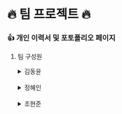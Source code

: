 # 🔥 팀 프로젝트 🔥

### 👍  개인 이력서 및 포토폴리오 페이지

1. 팀 구성원

    <details>
    <summary>김동윤 </summary>

   ![img](./img/kim-dong-yun.png)
   ## 💻 Stack

   ### Backend
    <img alt="Spring" src ="https://img.shields.io/badge/SPRING-6DB33F?&style=for-the-badge&logo=Spring&logoColor=white"/> 
    <img alt="SpringBoot" src ="https://img.shields.io/badge/SPRINGBOOT-6DB33F?&style=for-the-badge&logo=SpringBoot&logoColor=white"/> 

   ### Front
    <img alt="Html" src ="https://img.shields.io/badge/HTML5-E34F26.svg?&style=for-the-badge&logo=HTML5&logoColor=white"/>
    <img alt="Css" src ="https://img.shields.io/badge/CSS3-1572B6.svg?&style=for-the-badge&logo=CSS3&logoColor=white"/>
    <img alt="JavaScript" src ="https://img.shields.io/badge/JavaScriipt-F7DF1E.svg?&style=for-the-badge&logo=JavaScript&logoColor=black"/>

   ### Server
    <img alt="docker" src ="https://img.shields.io/badge/docker-2496ED?&style=for-the-badge&logo=docker&logoColor=white"/> 

   ### ETC
    <img alt="exbuilder" src ="https://img.shields.io/badge/exbuilder-3776AB?&style=for-the-badge&logo=framework&logoColor=white"/>

    <br>
    ## ✌️ ...

    <a href = "https://github.com/ksvs011/"><img alt="GitHub" src ="https://img.shields.io/badge/GitHub-181717.svg?&style=for-the-badge&logo=GitHub&logoColor=white"/></a>

    </details>

    <br>

    <details>
    <summary>정혜인 </summary>

   ![img](./img/jeong-hye-in.png)
   ## 💻 Stack

   ### Backend
    <img alt="Spring" src ="https://img.shields.io/badge/SPRING-6DB33F?&style=for-the-badge&logo=Spring&logoColor=white"/> 
    <img alt="SpringBoot" src ="https://img.shields.io/badge/SPRINGBOOT-6DB33F?&style=for-the-badge&logo=SpringBoot&logoColor=white"/> 
    <br>

   ### Front
    <img alt="JavaScript" src ="https://img.shields.io/badge/JavaScriipt-F7DF1E.svg?&style=for-the-badge&logo=JavaScript&logoColor=black"/>

   ### Server
    <img alt="docker" src ="https://img.shields.io/badge/docker-2496ED?&style=for-the-badge&logo=docker&logoColor=white"/> 

   ### ETC
    <img alt="exbuilder" src ="https://img.shields.io/badge/exbuilder-3776AB?&style=for-the-badge&logo=framework&logoColor=white"/>
    <img alt="xplatform" src ="https://img.shields.io/badge/xplatform-3776AB?&style=for-the-badge&logo=framework&logoColor=white"/>

    <br>
     ## ✌️ ...

   <a href = "https://github.com/hijeong995/"><img alt="GitHub" src ="https://img.shields.io/badge/GitHub-181717.svg?&style=for-the-badge&logo=GitHub&logoColor=white"/>
   </a>
   <a href = "https://velog.io/@hijeong995/posts"><img alert="velog" src="https://img.shields.io/badge/velog-20C997?&style=for-the-badge&logo=Velog&logoColor=white"/></a>

    </details>

    <br>

    <details>
    <summary>조현준</summary>

   # 👤 Full Stack Developer

   ![img](./img/koboolean.png)

   # 💻 Stack

   ## Backend
   ### Application Framework
    <img alt="Spring" src ="https://img.shields.io/badge/SPRING-6DB33F?&style=for-the-badge&logo=Spring&logoColor=white"/> 
    <img alt="SpringBoot" src ="https://img.shields.io/badge/SPRINGBOOT-6DB33F?&style=for-the-badge&logo=SpringBoot&logoColor=white"/> 
    <img alt="SpringSecurity" src ="https://img.shields.io/badge/springsecurity-6DB33F?&style=for-the-badge&logo=springsecurity&logoColor=white"/>
    <img alt="SpringCloud" src ="https://img.shields.io/badge/SpringCloud-6DB33F?&style=for-the-badge&logo=Spring&logoColor=white"/>
    <img alt="Hibernate" src ="https://img.shields.io/badge/JPA-59666C?&style=for-the-badge&logo=hibernate&logoColor=white"/>
    <img alt="SWAGGER" src ="https://img.shields.io/badge/SWAGGER-85EA2D?&style=for-the-badge&logo=SWAGGER&logoColor=black"/>
    
    ### Testing Tools
    <img alt="junit5" src ="https://img.shields.io/badge/JUNIT5-25A162?&style=for-the-badge&logo=junit5&logoColor=white"/>
    <img alt="mockito" src ="https://img.shields.io/badge/mockito-59666C?&style=for-the-badge&logo=junit5&logoColor=white"/>

   ## Database
   ### RDBMS
   <img alt="oracle" src ="https://img.shields.io/badge/oracle-F80000?&style=for-the-badge&logo=oracle&logoColor=white"/>
   <img alt="mariadb" src ="https://img.shields.io/badge/mariadb-003545?&style=for-the-badge&logo=mariadb&logoColor=white"/>
   <img alt="PostgreSQL" src ="https://img.shields.io/badge/PostgreSQL-4169E1?&style=for-the-badge&logo=PostgreSQL&logoColor=white"/>
   
   ### NoSQL Database
   <img alt="Firebase" src ="https://img.shields.io/badge/Firebase-DD2C00?&style=for-the-badge&logo=Firebase&logoColor=white"/>
   
   ## Front
   ### Web Frontend Technologies
    <img alt="Html" src ="https://img.shields.io/badge/HTML5-E34F26.svg?&style=for-the-badge&logo=HTML5&logoColor=white"/>
    <img alt="Css" src ="https://img.shields.io/badge/CSS3-1572B6.svg?&style=for-the-badge&logo=CSS3&logoColor=white"/> 
    <img alt="JavaScript" src ="https://img.shields.io/badge/JavaScriipt-F7DF1E.svg?&style=for-the-badge&logo=JavaScript&logoColor=black"/>
    <img alt="TypeScript" src ="https://img.shields.io/badge/TypeScriipt-3178C6.svg?&style=for-the-badge&logo=TypeScript&logoColor=white"/>
    
   ### Frontend Frameworks/Libraries
    <img alt="Flutter" src ="https://img.shields.io/badge/Flutter-02569B.svg?&style=for-the-badge&logo=Flutter&logoColor=white"/> 
    <img alt="Vue" src ="https://img.shields.io/badge/VUE.JS-4FC08D?&style=for-the-badge&logo=Vue.js&logoColor=white"/>
    <img alt="React" src ="https://img.shields.io/badge/REACT-61DAFB?&style=for-the-badge&logo=React&logoColor=black"/> 

   ## DevOps
    <img alt="docker" src ="https://img.shields.io/badge/docker-2496ED?&style=for-the-badge&logo=docker&logoColor=white"/> 
    <img alt="kubernetes" src ="https://img.shields.io/badge/kubernetes-326CE5?&style=for-the-badge&logo=kubernetes&logoColor=white"/>
   <img alt="jenkins" src ="https://img.shields.io/badge/jenkins-D24939?&style=for-the-badge&logo=jenkins&logoColor=white"/>
   <img alt="liquibase" src ="https://img.shields.io/badge/liquibase-2962FF?&style=for-the-badge&logo=liquibase&logoColor=white"/>

   ## Message Broker
   <img alt="ApacheKafka" src ="https://img.shields.io/badge/apachekafka-231F20?&style=for-the-badge&logo=apachekafka&logoColor=white"/> 
    <img alt="Redis" src ="https://img.shields.io/badge/redis-DC382D?&style=for-the-badge&logo=redis&logoColor=white"/>

   ## 국내 통합 프레임워크
    <img alt="exbuilder" src ="https://img.shields.io/badge/exbuilder-3776AB?&style=for-the-badge&logo=framework&logoColor=white"/>
    <img alt="xplatform" src ="https://img.shields.io/badge/xplatform-3776AB?&style=for-the-badge&logo=framework&logoColor=white"/>
    <br>

    ---

   ## ✌️ ...

   <a href = "https://github.com/koboolean/"><img alt="GitHub" src ="https://img.shields.io/badge/GitHub-181717.svg?&style=for-the-badge&logo=GitHub&logoColor=white"/>
   </a>
   <a href = "https://velog.io/@koboolean/posts"><img alert="velog" src="https://img.shields.io/badge/velog-20C997?&style=for-the-badge&logo=Velog&logoColor=white"/></a>

    </details>
